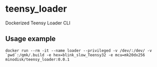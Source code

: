 # teensy_loader

Dockerized Teensy Loader CLI

## Usage example

```
docker run --rm -it --name loader --privileged -v /dev/:/dev/ -v `pwd`:/qmk/.build -e hex=blink_slow_Teensy32 -e mcu=mk20dx256 minodisk/teensy_loader:0.0.1
```
